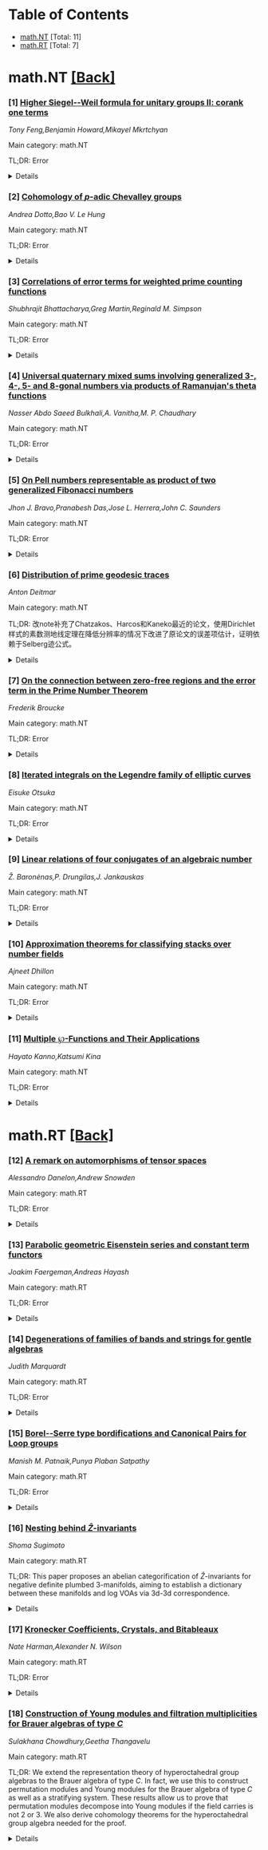 <div id=toc></div>

# Table of Contents

- [math.NT](#math.NT) [Total: 11]
- [math.RT](#math.RT) [Total: 7]


<div id='math.NT'></div>

# math.NT [[Back]](#toc)

### [1] [Higher Siegel--Weil formula for unitary groups II: corank one terms](https://arxiv.org/abs/2507.13473)
*Tony Feng,Benjamin Howard,Mikayel Mkrtchyan*

Main category: math.NT

TL;DR: Error


<details>
  <summary>Details</summary>
Motivation: Error

Method: Error

Result: Error

Conclusion: Error

Abstract: We prove the higher Siegel--Weil formula for \emph{corank one} terms,
relating (1) the $r^{\rm th}$ central derivatives of corank one Fourier
coefficients of Siegel--Eisenstein series, and (2) the degrees of special
cycles of virtual dimension 0 on the moduli stack of Hermitian shtukas with $r$
legs. Notably, the formula holds for all $r$, regardless of the order of
vanishing of the Eisenstein series. This extends earlier work of
Feng--Yun--Zhang, who proved the higher Siegel--Weil formula for the
non-singular (corank zero) terms.

</details>


### [2] [Cohomology of $p$-adic Chevalley groups](https://arxiv.org/abs/2507.13500)
*Andrea Dotto,Bao V. Le Hung*

Main category: math.NT

TL;DR: Error


<details>
  <summary>Details</summary>
Motivation: Error

Method: Error

Result: Error

Conclusion: Error

Abstract: Let $G$ be a split connected reductive group over the ring of integers of a
finite unramified extension $K$ of $\mathbf{Q}_p$. Under a standard assumption
on the Coxeter number of $G$, we compute the cohomology algebra of
$G(\mathcal{O}_K)$ and its Iwahori subgroups, with coefficients in the residue
field of $K$. Our methods involve a new presentation of some graded Lie
algebras appearing in Lazard's theory of saturated $p$-valued groups, and a
reduction to coherent cohomology of the flag variety in positive
characteristic. We also consider the case of those inner forms of
$\mathrm{GL}_n(K)$ that give rise to the Morava stabilizer groups in stable
homotopy theory.

</details>


### [3] [Correlations of error terms for weighted prime counting functions](https://arxiv.org/abs/2507.13504)
*Shubhrajit Bhattacharya,Greg Martin,Reginald M. Simpson*

Main category: math.NT

TL;DR: Error


<details>
  <summary>Details</summary>
Motivation: Error

Method: Error

Result: Error

Conclusion: Error

Abstract: Standard prime-number counting functions, such as $\psi(x)$, $\theta(x)$, and
$\pi(x)$, have error terms with limiting logarithmic distributions once
suitably normalized. The same is true of weighted versions of those sums, like
$\pi_r(x) = \sum_{p\le x} \frac1p$ and $\pi_\ell(x) = \sum_{p\le x}
\log(1-\frac1p)^{-1}$, that were studied by Mertens. These limiting
distributions are all identical, but passing to the limit loses information
about how these error terms are correlated with one another.
  In this paper, we examine these correlations, showing, for example, that
persistent inequalities between certain pairs of normalized error terms are
equivalent to the Riemann hypothesis (RH). Assuming both RH and LI, the linear
independence of the positive imaginary parts of the zeros of $\zeta(s)$, we
calculate the logarithmic densities of the set of real numbers for which two
different error terms have prescribed signs. For example, we conditionally show
that $\psi(x) - x$ and $\sum_{n\le x} \frac{\Lambda(n)}n - (\log x - C_0)$ have
the same sign on a set of logarithmic density $\approx 0.9865$.

</details>


### [4] [Universal quaternary mixed sums involving generalized 3-, 4-, 5- and 8-gonal numbers via products of Ramanujan's theta functions](https://arxiv.org/abs/2507.13645)
*Nasser Abdo Saeed Bulkhali,A. Vanitha,M. P. Chaudhary*

Main category: math.NT

TL;DR: Error


<details>
  <summary>Details</summary>
Motivation: Error

Method: Error

Result: Error

Conclusion: Error

Abstract: Generalized $m$-gonal numbers are those $p_m(x)= [ (m - 2)x^2 - (m - 4)x ]/2
$ where $x$ and $m$ are integers with $m \geq 3$. If any nonnegative integer
can be written in the form $ap_r(h)+bp_s(l)+cp_t(m)+dp_u(n)$, where $a,b,c,d$
are positive integers, then we call $ap_r(h)+bp_s(l)+cp_t(m)+dp_u(n)$ a
universal quaternary sum. In this paper, we determine the universality of many
quaternary sums when $r,s,t,u \in \{3,4,5,8\}$, using the theory of Ramanujan's
theta function identities

</details>


### [5] [On Pell numbers representable as product of two generalized Fibonacci numbers](https://arxiv.org/abs/2507.13674)
*Jhon J. Bravo,Pranabesh Das,Jose L. Herrera,John C. Saunders*

Main category: math.NT

TL;DR: Error


<details>
  <summary>Details</summary>
Motivation: Error

Method: Error

Result: Error

Conclusion: Error

Abstract: A generalization of the well-known Fibonacci sequence is the $k$-Fibonacci
sequence with some fixed integer $k\ge 2$. The first $k$ terms of this sequence
are $0,0, \ldots, 1$, and each term afterwards is the sum of the preceding $k$
terms. In this paper, we find all Pell numbers that can be written as a product
of two $k$-Fibonacci numbers. The proof of our main theorem uses lower bounds
for linear forms in logarithms, properties of continued fractions, and a
variation of a result of Dujella and Peth\H{o} in Diophantine approximation.
This work generalizes a prior result of Alekseyev which dealt with determining
the intersection of the Fibonacci and Pell sequences, a work of Ddamulira, Luca
and Rakotomalala who searched for Pell numbers which are products of two
Fibonacci numbers, and a result of Bravo, G\'omez, and Herrera, who found all
Pell numbers appearing in the $k$-Fibonacci sequence.

</details>


### [6] [Distribution of prime geodesic traces](https://arxiv.org/abs/2507.13679)
*Anton Deitmar*

Main category: math.NT

TL;DR: 改note补充了Chatzakos、Harcos和Kaneko最近的论文，使用Dirichlet样式的素数测地线定理在降低分辨率的情况下改进了原论文的误差项估计，证明依赖于Selberg迹公式。


<details>
  <summary>Details</summary>
Motivation: 补充和改进Chatzakos, Harcos及Kaneko最近的研究成果，提高他们在估计误差方面的精度。

Method: 采用Dirichlet风格的素数测地线定理，并使用Selberg迹公式进行证明。这部分着重于通过特定的数学工具进行错误率的计算及分析。

Result: 在使用Dirichlet方法后，论文成功改进了之前论文的误差项估计，不过以降低分辨率为代价。

Conclusion: 使用Selberg' Trace formula证明的Dirichlet样式的素数测地线定理可以有效改进误差项估计，为后续研究提供新的方法。

Abstract: This note complements a recent paper of Chatzakos, Harcos and Kaneko
\cite{CHK}. We use a Dirichlet style Prime Geodesic Theorem to improve the
error term estimate in loc. cit. at the cost of lowering the resolution. The
proof relies on the Selberg trace formula.

</details>


### [7] [On the connection between zero-free regions and the error term in the Prime Number Theorem](https://arxiv.org/abs/2507.13780)
*Frederik Broucke*

Main category: math.NT

TL;DR: Error


<details>
  <summary>Details</summary>
Motivation: Error

Method: Error

Result: Error

Conclusion: Error

Abstract: We provide for a wide class of zero-free regions an upper bound for the error
term in the Prime Number Theorem, refining works of Pintz (1980), Johnston
(2024), and R\'ev\'esz (2024). Our method does not only apply to the Riemann
zeta function, but to general Beurling zeta functions. Next we construct
Beurling zeta functions having infinitely many zeros on a prescribed contour,
and none to the right, for a wide class of such contours. We also deduce an
oscillation result for the corresponding error term in the Prime Number
Theorem, showing that our aforementioned refinement is close to being sharp.

</details>


### [8] [Iterated integrals on the Legendre family of elliptic curves](https://arxiv.org/abs/2507.13790)
*Eisuke Otsuka*

Main category: math.NT

TL;DR: Error


<details>
  <summary>Details</summary>
Motivation: Error

Method: Error

Result: Error

Conclusion: Error

Abstract: K.T. Chen showed that iterated integrals give comparison isomorphisms between
the cohomologies of bar complexes and fundamental group rings. This led to the
development of an algebraic-geometric approach to studying periods given by
iterated integrals. In this paper we consider an analogue of this comparison
isomorphism theorem for iterated integrals on the Legendre family.

</details>


### [9] [Linear relations of four conjugates of an algebraic number](https://arxiv.org/abs/2507.13831)
*Ž. Baronėnas,P. Drungilas,J. Jankauskas*

Main category: math.NT

TL;DR: Error


<details>
  <summary>Details</summary>
Motivation: Error

Method: Error

Result: Error

Conclusion: Error

Abstract: We characterize all algebraic numbers $\alpha$ of degree $d\in\{4,5,6,7\}$
for which there exist four distinct algebraic conjugates $\alpha_1$,
$\alpha_2$, $\alpha_3$, $\alpha_4$ of $\alpha$ satisfying the relation
$\alpha_{1}+\alpha_{2}=\alpha_{3}+\alpha_{4}$. In particular, we prove that an
algebraic number $\alpha$ of degree 6 satisfies this relation with
$\alpha_{1}+\alpha_{2}\notin\mathbb{Q}$ if and only if $\alpha$ is the sum of a
quadratic and a cubic algebraic number. Moreover, we describe all possible
Galois groups of the normal closure of $\mathbb{Q}(\alpha)$ for such algebraic
numbers $\alpha$. We also consider similar relations
$\alpha_{1}+\alpha_{2}+\alpha_{3}+\alpha_{4}=0$ and
$\alpha_{1}+\alpha_{2}+\alpha_{3}=\alpha_{4}$ for algebraic numbers of degree
up to 7.

</details>


### [10] [Approximation theorems for classifying stacks over number fields](https://arxiv.org/abs/2507.13900)
*Ajneet Dhillon*

Main category: math.NT

TL;DR: Error


<details>
  <summary>Details</summary>
Motivation: Error

Method: Error

Result: Error

Conclusion: Error

Abstract: Approximation theorems for algebraic stacks over a number field $k$ are
studied in this article. For G a connected linear algebraic group over a number
field we prove strong approximation with Brauer-Manin obstruction for the
classifying stack $BG$. This result answers a very concrete question, given
$G$-torsors $P_v$ over $k_v$, where $v$ ranges over a finite number of places,
when can you approximate the $P_v$ by a $G$-torsor $P$ defined over $k$.

</details>


### [11] [Multiple $\wp$-Functions and Their Applications](https://arxiv.org/abs/2507.14118)
*Hayato Kanno,Katsumi Kina*

Main category: math.NT

TL;DR: Error


<details>
  <summary>Details</summary>
Motivation: Error

Method: Error

Result: Error

Conclusion: Error

Abstract: In this paper, we introduce and study multiple $\wp$-functions, which
generalize the classical Weierstrass $\wp$-function to iterated sums over
lattice points, and we establish explicit formulas expressing them in terms of
single $\wp$-functions with coefficients given by multiple Eisenstein series.
As an application, we derive some relations among multiple Eisenstein series
and multiple zeta values by exploiting the double periodicity of the multiple
$\wp$-functions.

</details>


<div id='math.RT'></div>

# math.RT [[Back]](#toc)

### [12] [A remark on automorphisms of tensor spaces](https://arxiv.org/abs/2507.13521)
*Alessandro Danelon,Andrew Snowden*

Main category: math.RT

TL;DR: Error


<details>
  <summary>Details</summary>
Motivation: Error

Method: Error

Result: Error

Conclusion: Error

Abstract: A tensor space is a vector space equipped with a finite collection of
multi-linear forms. In recent years, a rich theory of infinite dimensional
tensor spaces has emerged. In this note, we show that a large class of
permutation groups can occur as the automorphism groups of such tensor spaces.
Using this, we show that a tensor space can behave somewhat pathologically as a
representation of its automorphism group.

</details>


### [13] [Parabolic geometric Eisenstein series and constant term functors](https://arxiv.org/abs/2507.13930)
*Joakim Faergeman,Andreas Hayash*

Main category: math.RT

TL;DR: Error


<details>
  <summary>Details</summary>
Motivation: Error

Method: Error

Result: Error

Conclusion: Error

Abstract: We prove a compatibility between parabolic restriction of Whittaker sheaves
and restriction of representations under the geometric Casselman-Shalika
equivalence. To do this, we establish various Hecke structures on geometric
Eisenstein series functors, generalizing results of Braverman-Gaitsgory in the
case of a principal parabolic. Moreover, we relate compactified and
non-compactified geometric Eisenstein series functors via Koszul duality.
  We sketch a proof that the spectral-to-automorphic geometric Langlands
functor commutes with constant term functors.

</details>


### [14] [Degenerations of families of bands and strings for gentle algebras](https://arxiv.org/abs/2507.13945)
*Judith Marquardt*

Main category: math.RT

TL;DR: Error


<details>
  <summary>Details</summary>
Motivation: Error

Method: Error

Result: Error

Conclusion: Error

Abstract: Let $A$ be a gentle algebra. For every collection of string and band
diagrammes, we consider the constructible subset of the variety of
representations containing all modules with this underlying diagramme. We study
degenerations of such sets. We show that these sets are defined by vectors of
integers which we call $h$-vectors and which are related to a restricted
version of the hom-order. We provide combinatorial criteria for the existence
of a degeneration, involving the removal of an arrow or the resolving of a type
of configuration called "reaching".

</details>


### [15] [Borel--Serre type bordifications and Canonical Pairs for Loop groups](https://arxiv.org/abs/2507.13980)
*Manish M. Patnaik,Punya Plaban Satpathy*

Main category: math.RT

TL;DR: Error


<details>
  <summary>Details</summary>
Motivation: Error

Method: Error

Result: Error

Conclusion: Error

Abstract: To the symmetric space of the (positive half) of a real loop group, we attach
a Borel--Serre type bordification and equip it with a Hausdorff topology. The
attached boundary, indexed by certain rational parabolics of the loop group, is
shown to be homotopic to an affine, rational Tits building. A loop analogue of
an arithmetic group is also shown to act continuously on the bordification and
its quotient by this action is studied using the reduction theory of H.
Garland. While the quotient is no longer compact (as in the Borel--Serre
construction from finite-dimensions) we relate the non-compactness to the
center of the loop group. We also introduce a notion of semi-stability for loop
groups, following works of Harder--Narasimhan, Behrend, and most recently
Chaudouard, and use this to describe a partition of our loop symmetric space.
This partition is then related to the rational bordification and its quotient.

</details>


### [16] [Nesting behind $\hat{Z}$-invariants](https://arxiv.org/abs/2507.13996)
*Shoma Sugimoto*

Main category: math.RT

TL;DR: This paper proposes an abelian categorification of $\hat{Z}$-invariants for negative definite plumbed 3-manifolds, aiming to establish a dictionary between these manifolds and log VOAs via 3d-3d correspondence.


<details>
  <summary>Details</summary>
Motivation: The motivation stems from previous work arXiv:2501.12985 and the desire to understand the 3d $\mathcal{N}=2$ theory's influence on VOA structures, particularly in extending W-algebras.

Method: The method involves the recursive binary encoding of invariants in the abelian category over log VOAs and decoding using Feigin--Tipunin construction.

Result: The nested Weyl-type character formulas are developed, which produce generalised characters reconstructing $\hat{Z}$, contributing to extensions of W-algebras.

Conclusion: The paper concludes that the proposed theory extends and enhances the understanding of connections between 3-manifolds, VOAs, and W-algebras in the context of 3d-3d correspondence.

Abstract: In the spirit of arXiv:2501.12985, we propose an abelian categorification of
$\hat{Z}$-invariants for negative definite plumbed 3-manifolds. It provides a
blueprint for the expected dictionary between these $3$-manifolds and log VOAs;
that is, the contribution from 3d $\mathcal{N}=2$ theory via 3d-3d
correspondence is recursively binary encoded in the abelian category of modules
over the hypothetical log VOA, and is decoded by the recursive application of
the theory of Feigin--Tipunin construction. In particular, the nested Weyl-type
character formulas provide generalized characters reconstructing $\hat{Z}$. Our
theory also implies vast extensions of W-algebras in a new direction.

</details>


### [17] [Kronecker Coefficients, Crystals, and Bitableaux](https://arxiv.org/abs/2507.14026)
*Nate Harman,Alexander N. Wilson*

Main category: math.RT

TL;DR: Error


<details>
  <summary>Details</summary>
Motivation: Error

Method: Error

Result: Error

Conclusion: Error

Abstract: What might a combinatorial interpretation of the Kronecker coefficients even
look like? We introduce a class of combinatorial objects called bitableaux,
which we believe are a natural candidate, and we formulate a purely
combinatorial problem which if resolved would give a combinatorial
interpretation of the Kronecker coefficients. We make some partial progress on
this problem -- enough to extract a combinatorial expansion for a Kronecker
product of Schur functions in the monomial basis. We also explain how in this
framework finding a combinatorial interpretation for Kronecker coefficients can
be thought of as looking for a generalization of the RSK and dual RSK insertion
algorithms.

</details>


### [18] [Construction of Young modules and filtration multiplicities for Brauer algebras of type $C$](https://arxiv.org/abs/2507.14078)
*Sulakhana Chowdhury,Geetha Thangavelu*

Main category: math.RT

TL;DR: We extend the representation theory of hyperoctahedral group algebras to the Brauer algebra of type $C$. In fact, we use this to construct permutation modules and Young modules for the Brauer algebra of type $C$ as well as a stratifying system. These results allow us to prove that permutation modules decompose into Young modules if the field carries is not $2$ or $3$. We also derive cohomology theorems for the hyperoctahedral group algebra needed for the proof.


<details>
  <summary>Details</summary>
Motivation: We establish the representation theory of the Brauer algebra of type $C$. In this theory, understanding the decomposition into indecomposable modules is crucial. Permutation modules and Young modules are fundamental in the representation theory of Hecke algebras and of symmetric groups and their decomposition was a major topic in cite{GN1}, cite{F1}, and cite{F2}. Since the Brauer algebras of type $C$ representation theory has been underdeveloped in comparison with other structures, our work develops it in a manner analogous to symmetric groups and to Hecke algebras.

Method: We extend the work of Hemmer-Nakano cite{HN} by first constructing permutation modules and Young modules for the Brauer algebra of type $C$. This involves understanding the structure of the hyperoctahedral group algebras in the context of modular representation theory. To do this, we adapt and generalize the stratifying system approach introduced in cite{F1} (for $q$-Schur algebras) and in cite{HN} (for Hecke algebras), by associating the poset of $C$-link diagrams with a stratifying system, and studying how filtration properties interact with the inducing/reducing functors. Then, we use this to establish cohomological criteria in the hyperoctahedral group algebras, needed to prove the indecomposability results for the Brauer algebra of type $C$.

Result: Our results give general conditions under which the multiplicities of cell modules in any filtration are well-defined. In addition, we prove that if the field characteristic is not $2$ or $3$, then each permutation module $M(w)$, indexed by a $C$-link diagram $w$, for the Brauer algebra of type $C$ has a direct sum decomposition into Young modules. Furthermore, we derive several cohomological criteria.

Conclusion: The methods developed in the paper tie together multiple representation theoretic and cohomological strands in a systematic and novel way. We hope they serve as a central framework in future study of representation theory of other diagram algebras in non-semisimple settings. As such, our results pursue an understanding of the representation theory of the symmetric group, the Hecke algebra, and the Brauer algebra of type $C$, and place the theory in a common language.

Abstract: In this paper, we construct the permutation modules and Young modules for
Brauer algebras of type $C$ by extending the representation theory of the group
algebra of hyperoctahedral groups. Additionally, we develop a stratifying
system for Brauer algebras of type $C$, thereby extending the work of
Hemmer-Nakano in \cite{HN} on Hecke algebras. This framework allows us to
determine when the multiplicities of cell modules in any filtration are
well-defined. As a result, we prove that if the characteristic of the field is
neither $2$ nor $3$, then every permutation module of the Brauer algebra of
type $C$ decomposes into a direct sum of indecomposable Young modules. We also
establish certain cohomological criteria for the group algebra of the
hyperoctahedral groups, which are necessary to prove the results for the Brauer
algebras of type $C$.

</details>
